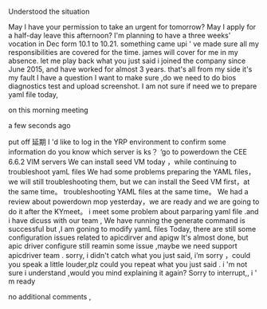 Understood the situation

May I have your permission to take an urgent for tomorrow?
May I apply for a half-day leave this afternoon?
I'm planning to have a three weeks' vocation in Dec form 10.1 to 10.21.
something came upi ' ve made sure all my responsibilities are covered for the time.
james will cover for me in my absence.
let me play back what  you just said
i joined the company since June 2015, and have worked for almost 3 years.
that's all from my side
it's my fault
I have a question
I want to make sure ,do we need to do bios diagnostics test and upload screenshot.
I am not sure if need we to prepare yaml file today,

on this morning meeting

a few seconds ago

put off 延期
I 'd like to log in the YRP environment to confirm some information
do you know which server is ks？
‘go to powerdown the CEE 6.6.2 VIM servers 
We can install seed VM today ，while continuing to troubleshoot yamL files
We had some problems preparing the YAML files，we will still troubleshooting them, but we can install the Seed VM first，at the same time。 troubleshooting YAML files at the same time。
We had a review about powerdown mop yesterday，we
are ready and we are going to do it after the KYmeet。
i meet some problem about parparing yaml file .and i have dicuss with our team ,
We have running the generate command is successful 
but ,I am goning to modify yamL files Today, there are still some configuration issues related to apicdirver and apigw
It's almost done,
but apic driver configure still reamin some issue ,maybe we need support apicdriver team .
sorry, i didn't catch what you just said,
i’m sorry ，could you speak a little louder,plz
could you repeat what you just said .
i 'm not sure i understand ,would you mind explaining it again?
Sorry to interrupt,, i ' m ready 

no additional comments ,